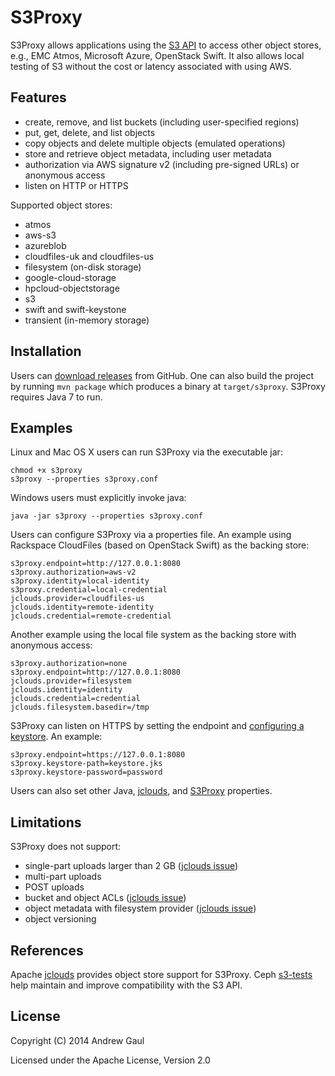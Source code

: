 S3Proxy
=======
S3Proxy allows applications using the
[S3 API](https://en.wikipedia.org/wiki/Amazon_S3#S3_API_and_competing_services)
to access other object stores,
e.g., EMC Atmos, Microsoft Azure, OpenStack Swift.  It also allows local
testing of S3 without the cost or latency associated with using AWS.

Features
--------
* create, remove, and list buckets (including user-specified regions)
* put, get, delete, and list objects
* copy objects and delete multiple objects (emulated operations)
* store and retrieve object metadata, including user metadata
* authorization via AWS signature v2 (including pre-signed URLs) or anonymous access
* listen on HTTP or HTTPS

Supported object stores:

* atmos
* aws-s3
* azureblob
* cloudfiles-uk and cloudfiles-us
* filesystem (on-disk storage)
* google-cloud-storage
* hpcloud-objectstorage
* s3
* swift and swift-keystone
* transient (in-memory storage)

Installation
------------
Users can [download releases](https://github.com/andrewgaul/s3proxy/releases)
from GitHub.  One can also build the project by running `mvn package` which
produces a binary at `target/s3proxy`.  S3Proxy requires Java 7 to run.

Examples
--------
Linux and Mac OS X users can run S3Proxy via the executable jar:

```
chmod +x s3proxy
s3proxy --properties s3proxy.conf
```

Windows users must explicitly invoke java:

```
java -jar s3proxy --properties s3proxy.conf
```

Users can configure S3Proxy via a properties file.  An example using Rackspace
CloudFiles (based on OpenStack Swift) as the backing store:

```
s3proxy.endpoint=http://127.0.0.1:8080
s3proxy.authorization=aws-v2
s3proxy.identity=local-identity
s3proxy.credential=local-credential
jclouds.provider=cloudfiles-us
jclouds.identity=remote-identity
jclouds.credential=remote-credential
```

Another example using the local file system as the backing store with anonymous
access:

```
s3proxy.authorization=none
s3proxy.endpoint=http://127.0.0.1:8080
jclouds.provider=filesystem
jclouds.identity=identity
jclouds.credential=credential
jclouds.filesystem.basedir=/tmp
```

S3Proxy can listen on HTTPS by setting the endpoint and
[configuring a keystore](http://wiki.eclipse.org/Jetty/Howto/Configure_SSL#Generating_Keys_and_Certificates_with_JDK_keytool).
An example:

```
s3proxy.endpoint=https://127.0.0.1:8080
s3proxy.keystore-path=keystore.jks
s3proxy.keystore-password=password
```

Users can also set other Java,
[jclouds](https://github.com/jclouds/jclouds/blob/master/core/src/main/java/org/jclouds/Constants.java),
and [S3Proxy](https://github.com/andrewgaul/s3proxy/blob/master/src/main/java/org/gaul/s3proxy/S3ProxyConstants.java)
properties.

Limitations
-----------
S3Proxy does not support:

* single-part uploads larger than 2 GB ([jclouds issue](https://issues.apache.org/jira/browse/JCLOUDS-264))
* multi-part uploads
* POST uploads
* bucket and object ACLs ([jclouds issue](https://issues.apache.org/jira/browse/JCLOUDS-660))
* object metadata with filesystem provider ([jclouds issue](https://issues.apache.org/jira/browse/JCLOUDS-658))
* object versioning

References
----------
Apache [jclouds](http://jclouds.apache.org/) provides object store support for
S3Proxy.  Ceph [s3-tests](https://github.com/ceph/s3-tests) help maintain
and improve compatibility with the S3 API.

License
-------
Copyright (C) 2014 Andrew Gaul

Licensed under the Apache License, Version 2.0
